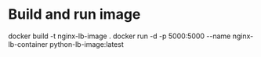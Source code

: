 # Build and run image
docker build -t nginx-lb-image .
docker run -d -p 5000:5000 --name nginx-lb-container python-lb-image:latest